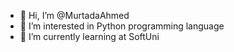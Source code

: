 - 👋 Hi, I’m @MurtadaAhmed
- 👀 I’m interested in Python programming language
- 🌱 I’m currently learning at SoftUni

<!---
MurtadaAhmed/MurtadaAhmed is a ✨ special ✨ repository because its `README.md` (this file) appears on your GitHub profile.
You can click the Preview link to take a look at your changes.
--->
